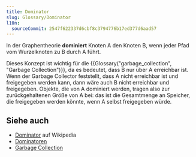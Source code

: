 ```yaml
---
title: Dominator
slug: Glossary/Dominator
l10n:
  sourceCommit: 2547f622337d6cbf8c3794776b17ed377d6aad57
---
```


In der Graphentheorie **dominiert** Knoten A den Knoten B, wenn jeder Pfad vom Wurzelknoten zu B durch A führt.

Dieses Konzept ist wichtig für die {{Glossary("garbage_collection", "Garbage Collection")}}, da es bedeutet, dass B nur über A erreichbar ist. Wenn der Garbage Collector feststellt, dass A nicht erreichbar ist und freigegeben werden kann, dann wäre auch B nicht erreichbar und freigegeben. Objekte, die von A dominiert werden, tragen also zur zurückgehaltenen Größe von A bei: das ist die Gesamtmenge an Speicher, die freigegeben werden könnte, wenn A selbst freigegeben würde.

## Siehe auch

- [Dominator](<https://en.wikipedia.org/wiki/Dominator_(graph_theory)>) auf Wikipedia
- [Dominatoren](https://firefox-source-docs.mozilla.org/devtools-user/memory/dominators/index.html)
- [Garbage Collection](/de/docs/Web/JavaScript/Guide/Memory_management#garbage_collection)
